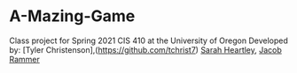 # A-Mazing-Game

Class project for Spring 2021 CIS 410 at the University of Oregon
Developed by: [Tyler Christenson],(https://github.com/tchrist7) [Sarah Heartley](https://github.com/sarahheartley), [Jacob Rammer](https://github.com/JacobRammer)

